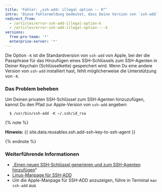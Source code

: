 ```yaml
---
title: 'Fehler: „ssh-add: illegal option -- K“'
intro: 'Diese Fehlermeldung bedeutet, dass Deine Version von `ssh-add` die „mac OS Keychain"-Integration nicht unterstützt, die das Speichern Deiner Passphrase in der Schlüsselkette ermöglicht.'
redirect_from:
  - /articles/error-ssh-add-illegal-option-k
  - /articles/error-ssh-add-illegal-option----k
versions:
  free-pro-team: '*'
  enterprise-server: '*'
---
```


Die Option `-K` ist die Standardversion von `ssh-add` von Apple, bei der die Passphrase für das Hinzufügen eines SSH-Schlüssels zum SSH-Agenten in Deiner Keychain (Schlüsselkette) gespeichert wird. Wenn Du eine andere Version von `ssh-add` installiert hast, fehlt möglicherweise die Unterstützung von `-K`.

### Das Problem beheben

Um Deinen privaten SSH-Schlüssel zum SSH-Agenten hinzuzufügen, kannst Du den Pfad zur Apple-Version von `ssh-add` angeben:

```shell
  $ /usr/bin/ssh-add -K ~/.ssh/id_rsa
```

{% note %}

**Hinweis:** {{ site.data.reusables.ssh.add-ssh-key-to-ssh-agent }}

{% endnote %}

### Weiterführende Informationen

- „[Einen neuen SSH-Schlüssel generieren und zum SSH-Agenten hinzufügen](/articles/generating-a-new-ssh-key-and-adding-it-to-the-ssh-agent)“
- [Linus-Manpage für SSH-ADD](http://man7.org/linux/man-pages/man1/ssh-add.1.html)
- Um die Apple-Manpage für SSH-ADD anzuzeigen, führe in Terminal `man ssh-add` aus
